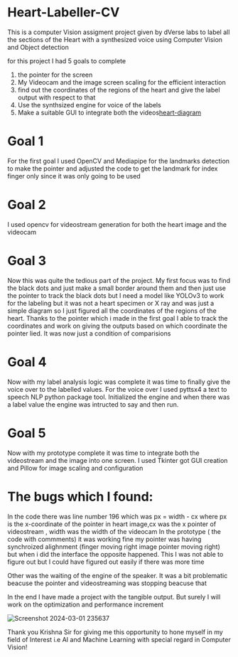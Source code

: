 # Heart-Labeller-CV
This is a computer Vision assigment project given by dVerse labs to label all the sections of the Heart with a synthesized voice using Computer Vision and Object detection

for this project I had 5 goals to complete
1. the pointer for the screen
2. My Videocam and the image screen scaling for the efficient interaction
3. find out the coordinates of the regions of the heart and give the label output with respect to that
4. Use the synthsized engine for voice of the labels
5. Make a suitable GUI to integrate both the videos[heart-diagram](https://github.com/Aviral05jain/Heart-Labeller-CV/assets/110279490/25a218c7-e4da-4794-9d45-400610924431)

# Goal 1
For the first goal I used OpenCV and Mediapipe for the landmarks detection to make the pointer and adjusted the code to get the landmark for index finger only since it was only going to be used

# Goal 2
I used opencv for videostream generation for both the heart image and the videocam

# Goal 3
Now this was quite the tedious part of the project. My first focus was to find the black dots and just make a small border around them and then just use the pointer to track the black dots but I need a model like YOLOv3 to work for the labeling but it was not a heart specimen or X ray and was just a simple diagram so I just figured all the coordinates of the regions of the heart. Thanks to the pointer which i made in the first goal I able to track the coordinates and work on giving the outputs based on which coordinate the pointer lied. It was now just a condition of comparisions

# Goal 4
Now with my label analysis logic was complete it was time to finally give the voice over to the labelled values. For the voice over I used pyttsx4 a text to speech NLP python package tool. Initialized the engine and when there was a label value the engine was intructed to say and then run.

# Goal 5
Now with my prototype complete it was time to integrate both  the videostream and the image into one screen. I used Tkinter got GUI creation and Pillow for image scaling and configuration

# The bugs which I found:
In the code there was line number 196 which was px = width - cx where px is the x-coordinate of the pointer in heart image,cx was the x pointer of videostream , width was the width of the videocam
In the prototype ( the code with commments) it was working fine my pointer was having synchroized alighnment (finger moving right image pointer moving right) but when i did the interface the opposite happened.
This I was not able to figure out but I could have figured out easily if there was more time

Other was the waiting of the engine of the speaker. It was a bit problematic beacuse the pointer and videostreaming was stopping beacuse that

In the end I have made a project with the tangible output. But surely I will work on the optimization and performance increment

![Screenshot 2024-03-01 235637](https://github.com/Aviral05jain/Heart-Labeller-CV/assets/110279490/d1eeac79-57a8-45cc-b90c-327cf41988e0)

Thank you Krishna Sir for giving me this opportunity to hone myself in my field of Interest i.e AI and Machine Learning with special regard in Computer Vision!


